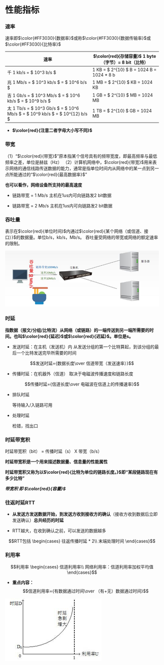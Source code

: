 # 性能指标

### 速率


速率即$\color{#FF3030}{数据率}$或称$\color{#FF3030}{数据传输率}$或$\color{#FF3030}{比特率}$



| 速率 | $\color{red}{存储容量}$  1 byte（字节）= 8 bit（比特） |
|---|---|
| 千 1 kb/s = $ 10^3 b/s $ | 1 KB = $ 2^{10} $ B = 1024 B = 1024 * 8 b |
| 兆 1 Mb/s = $ 10^3 kb/s $ = $ 10^6 b/s $ | 1 MB = $ 2^{10} $ KB = 1024 KB |
| 吉 1 Gb/s = $ 10^3 Mb/s $ = $ 10^6 kb/s $ = $ 10^9 b/s $ | 1 GB = $ 2^{10} $ MB = 1024 MB |
| 太 1 Tb/s = $ 10^3 Gb/s $ = $ 10^6 Mb/s $ = $ 10^9 kb/s $ = $ 10^{12} b/s $ | 1 TB = $ 2^{10} $ GB = 1024 MB |

* **$\color{red}{注意二者字母大小写不同}$**

### 带宽

（1）“$\color{red}{带宽}$”原本指某个信号具有的频带宽度，即最高频率与最低频率之差，单位是赫兹（Hz）
（2）计算机网络中，$\color{red}{带宽}$用来表示网络的通信线路传送数据的能力，通常是指单位时间内从网络中的某一点到另一点所能通过的“$\color{red}{最高数据率}$”

**也可以看作，网络设备所支持的最高速度**



* 链路带宽 = 1 Mb/s
主机在1us内可向链路发2 bit数据

* 链路带宽 = 2 Mb/s
主机在1us内可向链路发2 bit数据

### 吞吐量

表示在$\color{red}{单位时间}$内通过$\color{red}{某个网络（或信道、接口）}$的数据量。单位b/s，kb/s，Mb/s。
吞吐量受网络的带宽或网络的额定速率的限制。


![avatar](https://github.com/BruceSniper/MarkdownFiles/raw/master/计算机网络/img/02.jpg)


### 时延

**指数据（报文/分组/比特流）从网络（或链路）的一端传送到另一端所需要的时间。也叫$\color{red}{延迟}$或$\color{red}{迟延}$。单位是s。**


* 发送时延：在主机（发送机）内
从发送分组的第一个比特算起，到该分组的最后一个比特发送完毕所需要的时间

$$发送时延={数据长度\over 信道带宽（发送速率）}$$

* 传播时延：在机器外（信道）
取决于电磁波传播速度和链路长度

$$传播时延={信道长度\over 电磁波在信道上的传播速率}$$

* 排队时延

  等待输入/入链路可用


* 处理时延

  检错，找出口


### 时延带宽积

时延带宽积（bit） = 传播时延（s） X 带宽（b/s）

**时延带宽积是一个用来描述数据量、信息量的性能属性**

**时延带宽积又称为以$\color{red}{比特为单位的链路长度。}$即“某段链路现在有多少比特”**

***带宽积 即 $\color{red}{容量}$***


### 往返时延RTT

* **从发送方发送数据开始，到发送方收到接收方的确认**（接收方收到数据后立即发送确认）**总共经历的时延**

* RTT越大，在收到确认之前，可以发送的数据越多


```math
RTT包括
\begin{cases}
往返传播时延 * 2\\
末端处理时间
\end{cases}
```


### 利用率

```math
利用率
\begin{cases}
信道利用率\\
网络利用率：信道利用率加权平均值
\end{cases}
```


* **重点内容：**
$$信道利用率={有数据通过时间\over （有+无）数据通过时间}$$

![](https://github.com/BruceSniper/MarkdownFiles/raw/master/计算机网络/img/03.jpg)